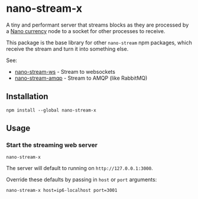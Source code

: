 
# nano-stream-x

A tiny and performant server that streams blocks as they are processed by a [Nano currency](https://nano.org/) node to a socket for other processes to receive.

This package is the base library for other `nano-stream` npm packages, which receive the stream and turn it into something else.

See:

* [nano-stream-ws](https://github.com/lukes/nano-stream-ws) - Stream to websockets
* [nano-stream-amqp](https://github.com/lukes/nano-stream-amqp) - Stream to AMQP (like RabbitMQ)

## Installation

    npm install --global nano-stream-x

## Usage

### Start the streaming web server

    nano-stream-x

The server will default to running on `http://127.0.0.1:3000`.

Override these defaults by passing in `host` or `port` arguments:

    nano-stream-x host=ip6-localhost port=3001

